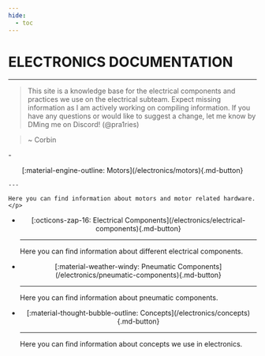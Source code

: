 ```yaml
---
hide:
  - toc
---
```

# ELECTRONICS DOCUMENTATION
---
> This site is a knowledge base for the electrical components and practices we use on the electrical subteam. Expect missing information as I am actively working on compiling information.
> If you have any questions or would like to suggest a change, let me know by DMing me on Discord! (@pra1ries)

> ~ Corbin

<div class="grid cards" markdown>
-    <p style="text-align: center;">[:material-engine-outline: Motors](/electronics/motors){.md-button}</p>

    ---

    Here you can find information about motors and motor related hardware. </p>

-   <p style="text-align: center;">[:octicons-zap-16: Electrical Components](/electronics/electrical-components){.md-button}</p>

    ---

    Here you can find information about different electrical components. </p>   

-   <p style="text-align: center;">[:material-weather-windy: Pneumatic Components](/electronics/pneumatic-components){.md-button}</p>

    ---

    Here you can find information about pneumatic components. </p>   

-   <p style="text-align: center;">[:material-thought-bubble-outline: Concepts](/electronics/concepts){.md-button}</p>

    ---

    Here you can find information about concepts we use in electronics. </p>   
</div>